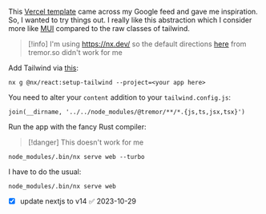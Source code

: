 This [Vercel template](https://vercel.com/templates/next.js/admin-dashboard-tailwind-postgres-react-nextjs) came across my Google feed and gave me inspiration. So, I wanted to try things out. I really like this abstraction which I consider more like [MUI](https://mui.com/) compared to the raw classes of tailwind.

> [!info] I'm using https://nx.dev/ so the default directions [here](https://www.tremor.so/docs/getting-started/installation) from tremor.so didn't work for me

Add Tailwind via [this](https://nx.dev/recipes/react/using-tailwind-css-in-react):
```
nx g @nx/react:setup-tailwind --project=<your app here>
```

You need to alter your `content` addition to your `tailwind.config.js`:
```
join(__dirname, '../../node_modules/@tremor/**/*.{js,ts,jsx,tsx}')
```

Run the app with the fancy Rust compiler:

> [!danger] This doesn't work for me 
```
node_modules/.bin/nx serve web --turbo 
```


I have to do the usual:
```
node_modules/.bin/nx serve web
```


- [x] update nextjs to v14 ✅ 2023-10-29